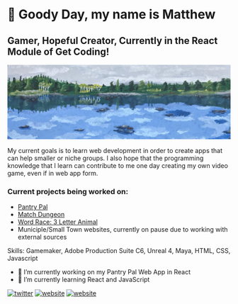<h1>👋 Goody Day, my name is Matthew </h1>

<h2> Gamer, Hopeful Creator, Currently in the React Module of Get Coding! </h2>

![Gamer, Hopeful Creator, Just starting with Get Coding!](https://github.com/Gyro-trix/Gyro-trix/blob/main/SimpleBanner.jpg)

My current goals is to learn web development in order to create apps that can help smaller or niche groups. I also hope that the programming knowledge that I learn can contribute to me one day creating my own video game, even if in web app form.

<h3>Current projects being worked on:</h3>

- [Pantry Pal](https://github.com/Gyro-trix/pantry-pal)
- [Match Dungeon](https://gyro-trix.github.io/MatchDungeon/) 
- [Word Race: 3 Letter Animal](https://gyro-trix.github.io/wordGameTypeOne/)
- Municiple/Small Town websites, currently on pause due to working with external sources

Skills: Gamemaker, Adobe Production Suite C6, Unreal 4, Maya, HTML, CSS, Javascript

- 🔭 I’m currently working on my Pantry Pal Web App in React
- 🌱 I’m currently learning React and JavaScript


[<img src='https://cdn.jsdelivr.net/npm/simple-icons@3.0.1/icons/twitter.svg' alt='twitter' height='40'>](https://twitter.com/@Gyrotrix)  [<img src='https://cdn.jsdelivr.net/npm/simple-icons@3.0.1/icons/icloud.svg' alt='website' height='40'>](https://matthewdgarrett.wordpress.com)  [<img src='https://cdn.jsdelivr.net/npm/simple-icons@3.0.1/icons/linkedin.svg' alt='website' height='40'>](https://matthewdgarrett.wordpress.com)

